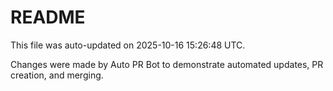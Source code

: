 # README

This file was auto-updated on 2025-10-16 15:26:48 UTC.

Changes were made by Auto PR Bot to demonstrate automated updates, PR creation, and merging.
